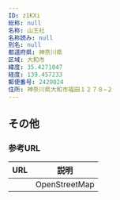 ```yaml
---
ID: z1KXi
総称: null
名称: 山王社
名称読み: null
別名: null
都道府県: 神奈川県
区域: 大和市
緯度: 35.4271047
経度: 139.457233
郵便番号: 2420024
住所: 神奈川県大和市福田１２７８−２
---
```


## その他

### 参考URL

| URL | 説明          |
| --- | ------------- |
|     | OpenStreetMap |
